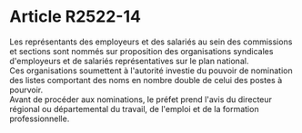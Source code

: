 # Article R2522-14

  
Les représentants des employeurs et des salariés au sein des commissions et sections sont nommés sur proposition des organisations syndicales d'employeurs et de salariés représentatives sur le plan national.   
Ces organisations soumettent à l'autorité investie du pouvoir de nomination des listes comportant des noms en nombre double de celui des postes à pourvoir.   
Avant de procéder aux nominations, le préfet prend l'avis du directeur régional ou départemental du travail, de l'emploi et de la formation professionnelle.